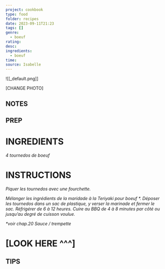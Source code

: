 ```yaml
---
project: cookbook
type: food
folder: recipes
date: 2023-09-11T21:23
tags: []
genre:
  - boeuf
rating: 
desc: 
ingredients:
  - boeuf
time: 
source: Isabelle
---
```


![[_default.png]]

[CHANGE PHOTO]


## NOTES




## PREP


# INGREDIENTS

_4 tournedos de boeuf_

# INSTRUCTIONS

_Piquer les tournedos avec une fourchette._

_Mélanger les ingrédients de la maridade à la_
_Teriyaki pour boeuf *. Déposer les tournedos_
_dans un sac de plastique, y verser la marinade_
_et fermer le sac. Réfrigérer de 6 à 12 heures._
_Cuire au BBQ de 4 à 8 minutes par côté ou_
_jusqu’au degré de cuisson voulue._


_*voir chap.20 Sauce / trempette_

# [LOOK HERE ^^^]



## TIPS



